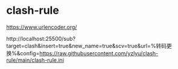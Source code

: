 # clash-rule
https://www.urlencoder.org/

http://localhost:25500/sub?target=clash&insert=true&new_name=true&scv=true&url=%转码更换%&config=https://raw.githubusercontent.com/yzlyu/clash-rule/main/clash-rule.ini
